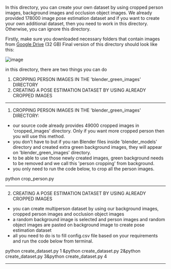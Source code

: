 In this directory, you can create your own dataset by using cropped person images, background images and occlusion object images. We already provided 178000 image pose estimation dataset and if you want to create your own additional dataset, then you need to work in this directory. Otherwise, you can ignore this directory.

Firstly, make sure you downloaded necessary folders that contain images from [Google Drive](https://drive.google.com/drive/folders/1-6mHbNkTYFlfO-tPvLpbzHeBBge0YMfK?usp=sharing) (32 GB) Final version of this directory should look like this:

![image](https://user-images.githubusercontent.com/63475020/163531742-c88f7f4e-ad1d-437b-b0f7-39e930c63dfc.png)

in this directory, there are two things you can do

1. CROPPING PERSON IMAGES IN THE 'blender_green_images' DIRECTORY
2. CREATING A POSE ESTIMATION DATASET BY USING ALREADY CROPPED IMAGES

-------------------------------------------------------------------------
1. CROPPING PERSON IMAGES IN THE 'blender_green_images' DIRECTORY:
-	our source code already provides 49000 cropped images in 'cropped_images' directory. Only if you want more cropped person then you will use this method.
-	you don't have to but if you ran Blender files inside 'blender_models' directory and created extra green background images, they will appear on 'blender_green_images' directory.
-	to be able to use those newly created images, green background needs to be removed and we call this 'person cropping' from background.
-	you only need to run the code below, to crop all the person images.

python crop_person.py

-----------------------------------------------------------------------
2. CREATING A POSE ESTIMATION DATASET BY USING ALREADY CROPPED IMAGES
-	you can create multiperson dataset by using our background images, cropped person images and occlusion object images
-	a random background image is selected and person images and random object images are pasted on background image to create pose estimation dataset
-	all you need to do is to fill config.csv file based on your requirements and run the code below from terminal.

python create_dataset.py 1 &python create_dataset.py 2&python create_dataset.py 3&python create_dataset.py 4

-----------------------------------------------------------------------
